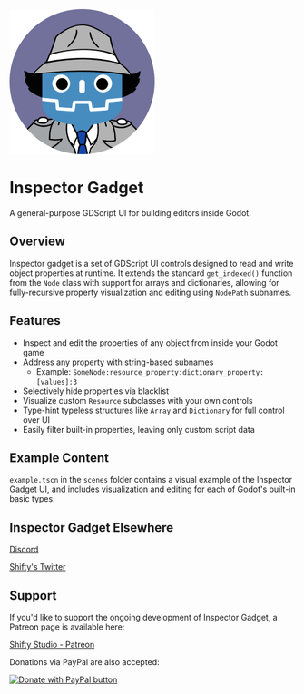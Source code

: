 ![](addons/inspector-gadget/icon.png)

# Inspector Gadget

A general-purpose GDScript UI for building editors inside Godot.

## Overview

Inspector gadget is a set of GDScript UI controls designed to read and write object properties at runtime. It extends the standard `get_indexed()` function from the `Node` class with support for arrays and dictionaries, allowing for fully-recursive property visualization and editing using `NodePath` subnames.

## Features

- Inspect and edit the properties of any object from inside your Godot game
- Address any property with string-based subnames
  - Example: `SomeNode:resource_property:dictionary_property:[values]:3`
- Selectively hide properties via blacklist
- Visualize custom `Resource` subclasses with your own controls
- Type-hint typeless structures like `Array` and `Dictionary` for full control over UI
- Easily filter built-in properties, leaving only custom script data

## Example Content

`example.tscn` in the `scenes` folder contains a visual example of the Inspector Gadget UI, and includes visualization and editing for each of Godot's built-in basic types.

## Inspector Gadget Elsewhere

[Discord](https://discord.gg/c72WBuG)

[Shifty's Twitter](https://twitter.com/ShiftyAxel)

## Support

If you'd like to support the ongoing development of Inspector Gadget, a Patreon page is available here:

[Shifty Studio - Patreon](https://www.patreon.com/shifty_studio)

Donations via PayPal are also accepted:

[![Donate with PayPal button](https://www.paypalobjects.com/en_GB/i/btn/btn_donate_LG.gif)](https://www.paypal.com/cgi-bin/webscr?cmd=_s-xclick&hosted_button_id=D8FJ3RX3WSQJS&source=url)

